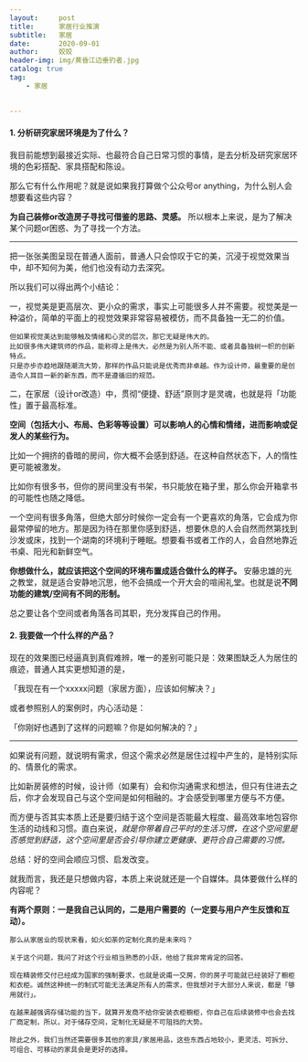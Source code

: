 ```yaml
---
layout:     post
title:      家居行业推演
subtitle:   家居
date:       2020-09-01
author:     姣姣
header-img: img/黄昏江边垂钓者.jpg
catalog: true
tag:
    - 家居
     

---
```

#### 1. 分析研究家居环境是为了什么？

我目前能想到最接近实际、也最符合自己日常习惯的事情，是去分析及研究家居环境的色彩搭配、家具搭配和陈设。

那么它有什么作用呢？就是说如果我打算做个公众号or anything，为什么别人会想要看这些内容？

**为自己装修or改造房子寻找可借鉴的思路、灵感。** 所以根本上来说，是为了解决某个问题or困惑、为了寻找一个方法。

---

把一张张美图呈现在普通人面前，普通人只会惊叹于它的美，沉浸于视觉效果当中，却不知何为美，他们也没有动力去深究。

所以我们可以得出两个小结论：

一，视觉美是更高层次、更小众的需求，事实上可能很多人并不需要。视觉美是一种溢价，简单的平面上的视觉效果非常容易被模仿，而不具备独一无二的价值。

```
但如果视觉美达到能够触及情绪和心灵的层次，那它无疑是伟大的。
比如很多伟大建筑师的作品，能称得上是伟大，必然是为别人所不能、或者具备独树一帜的创新特点。
只是亦步亦趋地跟随潮流大势，那样的作品只能说是优秀而非卓越。作为设计师，最重要的是创造令人耳目一新的新东西，而不是遵循旧的规范。

```

二，在家居（设计or改造）中，贯彻“便捷、舒适”原则才是灵魂，也就是将「功能性」置于最高标准。

**空间（包括大小、布局、色彩等等设置）可以影响人的心情和情绪，进而影响或促发人的某些行为。**

比如一个拥挤的昏暗的房间，你大概不会感到舒适。在这种自然状态下，人的惰性更可能被激发。

比如你有很多书，但你的房间里没有书架，书只能放在箱子里，那么你会开箱拿书的可能性也随之降低。

一个空间有很多角落，但绝大部分时候你一定会有一个更喜欢的角落，它会成为你最常停留的地方。那是因为待在那里你感到舒适，想要休息的人会自然而然第找到沙发或床，找到一个湖南的环境利于睡眠。想要看书或者工作的人，会自然地靠近书桌、阳光和新鲜空气。

**你想做什么，就应该把这个空间的环境布置成适合做什么的样子。** 安藤忠雄的光之教堂，就是适合安静地沉思，他不会搞成一个开大会的喧闹礼堂。也就是说**不同功能的建筑/空间有不同的形制。**

总之要让各个空间或者角落各司其职，充分发挥自己的作用。

#### 2. 我要做一个什么样的产品？

现在的效果图已经逼真到真假难辨，唯一的差别可能只是：效果图缺乏人为居住的痕迹，普通人其实更想知道的是，

「我现在有一个xxxxx问题（家居方面），应该如何解决？」

或者参照别人的案例时，内心活动是：

「你刚好也遇到了这样的问题嘛？你是如何解决的？」

---

如果说有问题，就说明有需求，但这个需求必然是居住过程中产生的，是特别实际的、情景化的需求。

比如新房装修的时候，设计师（如果有）会和你沟通需求和想法，但只有住进去之后，你才会发现自己与这个空间是如何相融的。才会感受到哪里方便与不方便。

而方便与否其实本质上还是要归结于这个空间是否能最大程度、最高效率地包容你生活的动线和习惯。直白来说，*就是你带着自己平时的生活习惯，在这个空间里是否感觉到舒适，这个空间里是否会引导你建立更健康、更符合自己需要的习惯。*

总结：好的空间会顺应习惯、启发改变。

就我而言，我还是只想做内容，本质上来说就还是一个自媒体。具体要做什么样的内容呢？

**有两个原则：一是我自己认同的，二是用户需要的（一定要与用户产生反馈和互动）。**

```
那么从家居业的现状来看，如火如荼的定制化真的是未来吗？

关于这个问题，我问了对这个行业相当熟悉的小跃，他给了我非常肯定的回答。

现在精装修交付已经成为国家的强制要求，也就是说甫一交房，你的房子可能就已经装好了橱柜和衣柜。诚然这种统一的制式可能无法满足所有人的需求，但我想对于大部分人来说，都是「够用就行」。

在越来越强调存储功能的当下，就算开发商不给你安装衣柜橱柜，你自己在后续装修中也会去找厂商定制，所以，对于储存空间，定制化无疑是不可阻挡的大势。

除此之外，我们当然还需要很多其他的家具/家居用品，这些东西占地较小，更灵活、可拆分、可组合、可移动的家具会是更好的选择。

```




